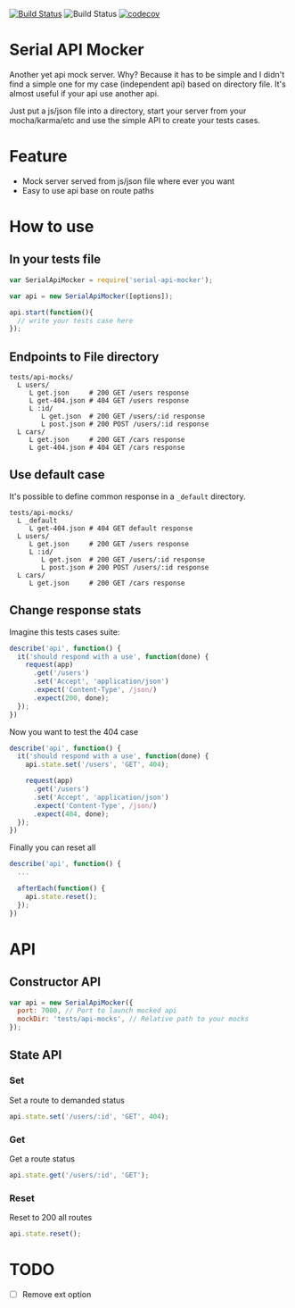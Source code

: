 [![Build Status](https://travis-ci.org/loveindent/serial-api-mocker.svg?branch=master)](https://travis-ci.org/loveindent/serial-api-mocker)
![Build Status](https://david-dm.org/loveindent/serial-api-mocker.svg)
[![codecov](https://codecov.io/gh/loveindent/serial-api-mocker/branch/master/graph/badge.svg)](https://codecov.io/gh/loveindent/serial-api-mocker)

# Serial API Mocker
Another yet api mock server. Why? Because it has to be simple and I didn't find a simple one for my case (independent api) based on directory file. It's almost useful if your api use another api.

Just put a js/json file into a directory, start your server from your mocha/karma/etc and use the simple API to create your tests cases.

# Feature
- Mock server served from js/json file where ever you want
- Easy to use api base on route paths

# How to use

## In your tests file

```js
var SerialApiMocker = require('serial-api-mocker');

var api = new SerialApiMocker([options]);

api.start(function(){
  // write your tests case here
});
```

## Endpoints to File directory

```shell
tests/api-mocks/
  L users/
     L get.json     # 200 GET /users response
     L get-404.json # 404 GET /users response
     L :id/
        L get.json  # 200 GET /users/:id response
        L post.json # 200 POST /users/:id response
  L cars/
     L get.json     # 200 GET /cars response
     L get-404.json # 404 GET /cars response
```

## Use default case

It's possible to define common response in a `_default` directory.

```shell
tests/api-mocks/
  L _default
     L get-404.json # 404 GET default response
  L users/
     L get.json     # 200 GET /users response
     L :id/
        L get.json  # 200 GET /users/:id response
        L post.json # 200 POST /users/:id response
  L cars/
     L get.json     # 200 GET /cars response
```

## Change response stats
Imagine this tests cases suite:

```js
describe('api', function() {
  it('should respond with a use', function(done) {
    request(app)
      .get('/users')
      .set('Accept', 'application/json')
      .expect('Content-Type', /json/)
      .expect(200, done);
  });
})
```

Now you want to test the 404 case
```js
describe('api', function() {
  it('should respond with a use', function(done) {
    api.state.set('/users', 'GET', 404);

    request(app)
      .get('/users')
      .set('Accept', 'application/json')
      .expect('Content-Type', /json/)
      .expect(404, done);
  });
})
```

Finally you can reset all
```js
describe('api', function() {
  ...

  afterEach(function() {
    api.state.reset();
  });
})
```

# API

## Constructor API

```js
var api = new SerialApiMocker({
  port: 7000, // Port to launch mocked api
  mockDir: 'tests/api-mocks', // Relative path to your mocks
});
```

## State API

### Set
Set a route to demanded status
```js
api.state.set('/users/:id', 'GET', 404);
```

### Get
Get a route status
```js
api.state.get('/users/:id', 'GET');
```

### Reset
Reset to 200 all routes
```js
api.state.reset();
```

# TODO

- [ ] Remove ext option
